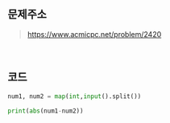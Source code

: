 ## 문제주소

> https://www.acmicpc.net/problem/2420

</br>

## 코드

```py
num1, num2 = map(int,input().split())

print(abs(num1-num2))
```
